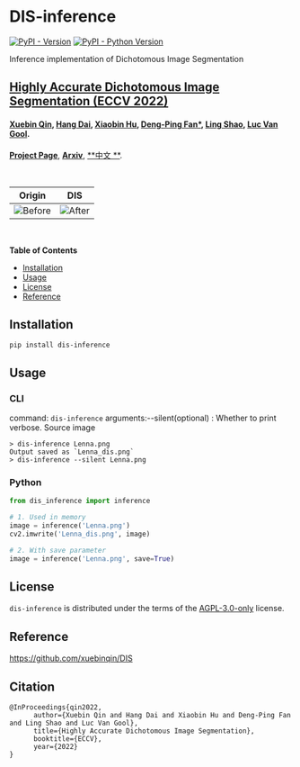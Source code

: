 # DIS-inference

[![PyPI - Version](https://img.shields.io/pypi/v/dis-inference.svg)](https://pypi.org/project/dis-inference)
[![PyPI - Python Version](https://img.shields.io/pypi/pyversions/dis-inference.svg)](https://pypi.org/project/dis-inference)

Inference implementation of Dichotomous Image Segmentation

## [Highly Accurate Dichotomous Image Segmentation (ECCV 2022)](https://arxiv.org/pdf/2203.03041.pdf)

#### [Xuebin Qin](https://xuebinqin.github.io/), [Hang Dai](https://scholar.google.co.uk/citations?user=6yvjpQQAAAAJ&hl=en), [Xiaobin Hu](https://scholar.google.de/citations?user=3lMuodUAAAAJ&hl=en), [Deng-Ping Fan*](https://dengpingfan.github.io/), [Ling Shao](https://scholar.google.com/citations?user=z84rLjoAAAAJ&hl=en), [Luc Van Gool](https://scholar.google.com/citations?user=TwMib_QAAAAJ&hl=en).

[**Project Page**](https://xuebinqin.github.io/dis/index.html), [**Arxiv**](https://arxiv.org/pdf/2203.03041.pdf), [**中文
**](https://github.com/xuebinqin/xuebinqin.github.io/blob/main/ECCV2022_DIS_Chinese.pdf).

<br>

| Origin                                                                          | DIS                                                                                |
|---------------------------------------------------------------------------------|------------------------------------------------------------------------------------|
| ![Before](https://github.com/dh031200/DIS-inference/blob/main/assets/Lenna.png) | ![After](https://github.com/dh031200/DIS-inference/blob/main/assets/Lenna_dis.png) |

<br>

**Table of Contents**

- [Installation](#installation)
- [Usage](#usage)
- [License](#license)
- [Reference](#reference)

## Installation

```console
pip install dis-inference
```

## Usage

### CLI

command:  `dis-inference`
arguments:--silent(optional) : Whether to print verbose. Source image

```console
> dis-inference Lenna.png
Output saved as `Lenna_dis.png`
> dis-inference --silent Lenna.png
```

### Python

```python
from dis_inference import inference

# 1. Used in memory
image = inference('Lenna.png')
cv2.imwrite('Lenna_dis.png', image)

# 2. With save parameter
image = inference('Lenna.png', save=True)
```

## License

`dis-inference` is distributed under the terms of the [AGPL-3.0-only](https://spdx.org/licenses/AGPL-3.0-only.html)
license.

## Reference

https://github.com/xuebinqin/DIS

## Citation

```
@InProceedings{qin2022,
      author={Xuebin Qin and Hang Dai and Xiaobin Hu and Deng-Ping Fan and Ling Shao and Luc Van Gool},
      title={Highly Accurate Dichotomous Image Segmentation},
      booktitle={ECCV},
      year={2022}
}
```
